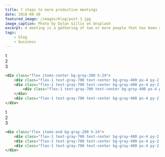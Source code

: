 ```yaml
---
title: 7 steps to more productive meetings
date: 2018-09-30
featured_image: /images/blog/post-1.jpg
image_caption: Photo by Dylan Gillis on Unsplash
excerpt: A meeting is a gathering of two or more people that has been convened for the purpose of achieving a common goal through verbal interaction.
tags:
    - blog
    - business
---
```


<div class="flex items-center bg-gray-200 h-24 mb-4">
    <div class="flex-1 text-gray-700 text-center bg-gray-400 px-4 py-2 m-2">1</div>
    <div class="flex-1 text-gray-700 text-center bg-gray-400 px-4 py-2 m-2">
        <div class="flex-1 text-gray-700 text-center bg-gray-400 px-4 py-2 m-2">2</div>
    </div>
    <div class="flex-1 text-gray-700 text-center bg-gray-400 px-4 py-2 m-2">3</div>
</div>

```html
<div class="flex items-center bg-gray-200 h-24">
    <div class="flex-1 text-gray-700 text-center bg-gray-400 px-4 py-2 m-2">1</div>
    <div class="flex-1 text-gray-700 text-center bg-gray-400 px-4 py-2 m-2">
        <div class="flex-1 text-gray-700 text-center bg-gray-400 px-4 py-2 m-2">2</div>
    </div>
    <div class="flex-1 text-gray-700 text-center bg-gray-400 px-4 py-2 m-2">3</div>
</div>
```

<div class="flex items-end bg-gray-200 h-24 mb-4">
    <div class="flex-1 text-gray-700 text-center bg-gray-400 px-4 py-2 m-2">1</div>
    <div class="flex-1 text-gray-700 text-center bg-gray-400 px-4 py-2 m-2">2</div>
    <div class="flex-1 text-gray-700 text-center bg-gray-400 px-4 py-2 m-2">3</div>
</div>

```html
<div class="flex items-end bg-gray-200 h-24">
    <div class="flex-1 text-gray-700 text-center bg-gray-400 px-4 py-2 m-2">1</div>
    <div class="flex-1 text-gray-700 text-center bg-gray-400 px-4 py-2 m-2">2</div>
    <div class="flex-1 text-gray-700 text-center bg-gray-400 px-4 py-2 m-2">3</div>
</div>
```